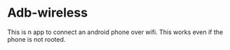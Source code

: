 # Adb-wireless
This is n app to connect an android phone over wifi. This works even if the phone is not rooted.
